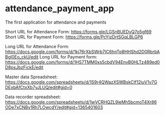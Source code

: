 # attendance_payment_app
The first application for attendance and payments



Short URL for Attendance Form: https://forms.gle/LGSnBUEDvQ7o5gf69
Short URL for Payment Form: https://forms.gle/PcYjzDrtSGqLBLGP6

Long URL for Attendance Form: https://docs.google.com/forms/d/1kj76rXbSWrb7IC6hnTp8HHShd2D0RbrbABgl0Eo_ckU/edit
Long URL for Payment form: https://docs.google.com/forms/d/1HS7TMM0xs5cbdV94EnvB0HLTz489ed0D8psJbzFickE/edit

Master data Spreadsheet: https://docs.google.com/spreadsheets/d/1S9r4QWazXSWBskClf12iuV1v7GDExbAfCtxXb7yJLUQ/edit#gid=0

Data recorder spreadsheet: https://docs.google.com/spreadsheets/d/1wVCRHQZL9ieMh5bcmoT4Xr86ODe7xCNBv1Rh7LOwcdY/edit#gid=1365401603
